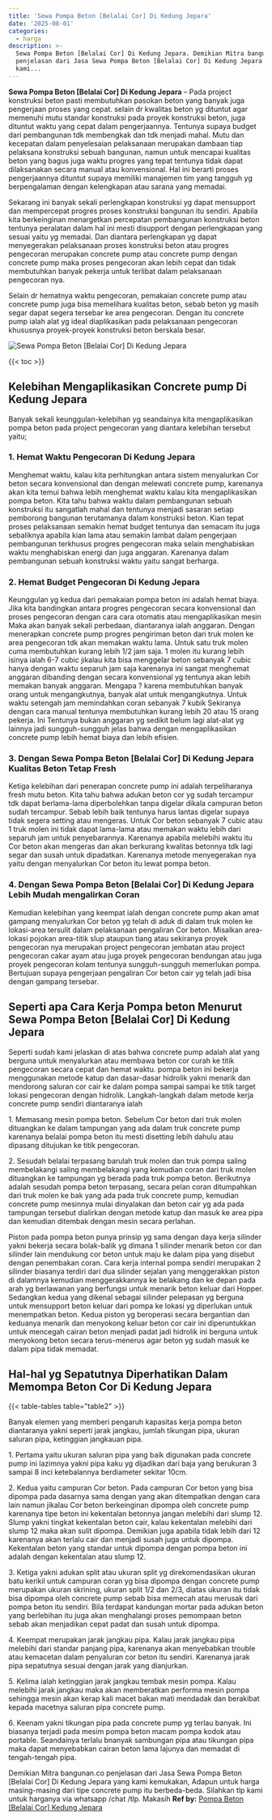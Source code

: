 ```yaml
---
title: 'Sewa Pompa Beton [Belalai Cor] Di Kedung Jepara'
date: '2025-08-01'
categories:
  - harga
description: >-
  Sewa Pompa Beton [Belalai Cor] Di Kedung Jepara. Demikian Mitra bangunan.co
  penjelasan dari Jasa Sewa Pompa Beton [Belalai Cor] Di Kedung Jepara yang
  kami...
---
```


**Sewa Pompa Beton \[Belalai Cor\] Di Kedung Jepara** – Pada project konstruksi beton pasti membutuhkan pasokan beton yang banyak juga pengerjaan proses yang cepat. selain dr kwalitas beton yg dituntut agar memenuhi mutu standar konstruksi pada proyek konstruksi beton, juga dituntut waktu yang cepat dalam pengerjaannya. Tentunya supaya budget dari pembangunan tdk membengkak dan tdk menjadi mahal. Mutu dan kecepatan dalam penyelesaian pelaksanaan merupakan dambaan tiap pelaksana konstruksi sebuah bangunan, namun untuk mencapai kualitas beton yang bagus juga waktu progres yang tepat tentunya tidak dapat dilaksanakan secara manual atau konvensional. Hal ini berarti proses pengerjaannya dituntut supaya memiliki manajemen tim yang tangguh yg berpengalaman dengan kelengkapan atau sarana yang memadai.

Sekarang ini banyak sekali perlengkapan konstruksi yg dapat mensupport dan mempercepat progres proses konstruksi bangunan itu sendiri. Apabila kita berkeinginan menargetkan percepatan pembangunan konstruksi beton tentunya peralatan dalam hal ini mesti disupport dengan perlengkapan yang sesuai yaitu yg memadai. Dan diantara perlengkapan yg dapat menyegerakan pelaksanaan proses konstruksi beton atau progres pengecoran merupakan concrete pump atau concrete pump dengan concrete pump maka proses pengecoran akan lebih cepat dan tidak membutuhkan banyak pekerja untuk terlibat dalam pelaksanaan pengecoran nya.

Selain dr hematnya waktu pengecoran, pemakaian concrete pump atau concrete pump juga bisa memelihara kualitas beton, sebab beton yg masih segar dapat segera tersebar ke area pengecoran. Dengan itu concrete pump ialah alat yg ideal diaplikasikan pada pelaksanaan pengecoran khususnya proyek-proyek konstruksi beton berskala besar.

![Sewa Pompa Beton [Belalai Cor] Di Kedung Jepara](/images/sewa-concrete-pump-14.png)

{{< toc >}}

## Kelebihan Mengaplikasikan Concrete pump Di Kedung Jepara

Banyak sekali keunggulan-kelebihan yg seandainya kita mengaplikasikan pompa beton pada project pengecoran yang diantara kelebihan tersebut yaitu;

### 1\. Hemat Waktu Pengecoran Di Kedung Jepara

Menghemat waktu, kalau kita perhitungkan antara sistem menyalurkan Cor beton secara konvensional dan dengan melewati concrete pump, karenanya akan kita temui bahwa lebih menghemat waktu kalau kita mengaplikasikan pompa beton. Kita tahu bahwa waktu dalam pembangunan sebuah konstruksi itu sangatlah mahal dan tentunya menjadi sasaran setiap pemborong bangunan terutamanya dalam konstruksi beton. Kian tepat proses pelaksanaan semakin hemat budget tentunya dan semacam itu juga sebaliknya apabila kian lama atau semakin lambat dalam pengerjaan pembangunan terkhusus progres pengecoran maka selain menghabiskan waktu menghabiskan energi dan juga anggaran. Karenanya dalam pembangunan sebuah konstruksi waktu yaitu sangat berharga.

### 2\. Hemat Budget Pengecoran Di Kedung Jepara

Keunggulan yg kedua dari pemakaian pompa beton ini adalah hemat biaya. Jika kita bandingkan antara progres pengecoran secara konvensional dan proses pengecoran dengan cara cara otomatis atau mengaplikasikan mesin Maka akan banyak sekali perbedaan, diantaranya ialah anggaran. Dengan menerapkan concrete pump progres pengiriman beton dari truk molen ke area pengecoran tdk akan memakan waktu lama. Untuk satu truk molen cuma membutuhkan kurang lebih 1/2 jam saja. 1 molen itu kurang lebih isinya ialah 6-7 cubic jikalau kita bisa menggelar beton sebanyak 7 cubic hanya dengan waktu separuh jam saja karenanya ini sangat menghemat anggaran dibanding dengan secara konvensional yg tentunya akan lebih memakan banyak anggaran. Mengapa ? karena membutuhkan banyak orang untuk mengangkutnya, banyak alat untuk mengangkutnya. Untuk waktu setengah jam memindahkan coran sebanyak 7 kubik Sekiranya dengan cara manual tentunya membutuhkan kurang lebih 20 atau 15 orang pekerja. Ini Tentunya bukan anggaran yg sedikit belum lagi alat-alat yg lainnya jadi sungguh-sungguh jelas bahwa dengan mengaplikasikan concrete pump lebih hemat biaya dan lebih efisien.

### 3\. Dengan Sewa Pompa Beton \[Belalai Cor\] Di Kedung Jepara Kualitas Beton Tetap Fresh

Ketiga kelebihan dari penerapan concrete pump ini adalah terpeliharanya fresh mutu beton. Kita tahu bahwa adukan beton cor yg sudah tercampur tdk dapat berlama-lama diperbolehkan tanpa digelar dikala campuran beton sudah tercampur. Sebab lebih baik tentunya harus lantas digelar supaya tidak segera setting atau mengeras. Untuk Cor beton sebanyak 7 cubic atau 1 truk molen ini tidak dapat lama-lama atau memakan waktu lebih dari separuh jam untuk penyebarannya. Karenanya apabila melebihi waktu itu Cor beton akan mengeras dan akan berkurang kwalitas betonnya tdk lagi segar dan susah untuk dipadatkan. Karenanya metode menyegerakan nya yaitu dengan menyalurkan Cor beton itu lewat pompa beton.

### 4\. Dengan Sewa Pompa Beton \[Belalai Cor\] Di Kedung Jepara Lebih Mudah mengalirkan Coran

Kemudian kelebihan yang keempat ialah dengan concrete pump akan amat gampang menyalurkan Cor beton yg telah di aduk di dalam truk molen ke lokasi-area tersulit dalam pelaksanaan pengaliran Cor beton. Misalkan area-lokasi pojokan area-titik slup ataupun tiang atau sekiranya proyek pengecoran nya merupakan project pengecoran jembatan atau project pengecoran cakar ayam atau juga proyek pengecoran bendungan atau juga proyek pengecoran kolam tentunya sungguh-sungguh memerlukan pompa. Bertujuan supaya pengerjaan pengaliran Cor beton cair yg telah jadi bisa dengan gampang tersebar.

## Seperti apa Cara Kerja Pompa beton Menurut Sewa Pompa Beton \[Belalai Cor\] Di Kedung Jepara

Seperti sudah kami jelaskan di atas bahwa concrete pump adalah alat yang berguna untuk menyalurkan atau membawa beton cor curah ke titik pengecoran secara cepat dan hemat waktu. pompa beton ini bekerja menggunakan metode katup dan dasar-dasar hidrolik yakni menarik dan mendorong saluran cor cair ke dalam pompa sampai sampai ke titik target lokasi pengecoran dengan hidrolik. Langkah-langkah dalam metode kerja concrete pump sendiri diantaranya ialah

1\. Memasang mesin pompa beton. Sebelum Cor beton dari truk molen dituangkan ke dalam tampungan yang ada dalam truk concrete pump karenanya belalai pompa beton itu mesti disetting lebih dahulu atau dipasang ditujukan ke titik pengecoran.

2\. Sesudah belalai terpasang barulah truk molen dan truk pompa saling membelakangi saling membelakangi yang kemudian coran dari truk molen dituangkan ke tampungan yg berada pada truk pompa beton. Berikutnya adalah sesudah pompa beton terpasang, secara pelan coran ditumpahkan dari truk molen ke bak yang ada pada truk concrete pump, kemudian concrete pump mesinnya mulai dinyalakan dan beton cair yg ada pada tampungan tersebut dialirkan dengan metode katup dan masuk ke area pipa dan kemudian ditembak dengan mesin secara perlahan.

Piston pada pompa beton punya prinsip yg sama dengan daya kerja silinder yakni bekerja secara bolak-balik yg dimana 1 silinder menarik beton cor dan silinder lain mendukung cor beton untuk maju ke dalam pipa yang disebut dengan penembakan coran. Cara kerja internal pompa sendiri merupakan 2 silinder biasanya terdiri dari dua silinder sejalan yang menggerakkan piston di dalamnya kemudian menggerakkannya ke belakang dan ke depan pada arah yg berlawanan yang berfungsi untuk menarik beton keluar dari Hopper. Sedangkan kedua yang dikenal sebagai silinder pelepasan yg berguna untuk mensupport beton keluar dari pompa ke lokasi yg diperlukan untuk menempatkan beton. Kedua piston yg beroperasi secara bergantian dan keduanya menarik dan menyokong keluar beton cor cair ini diperuntukkan untuk mencegah cairan beton menjadi padat jadi hidrolik ini berguna untuk menyokong beton secara terus-menerus agar beton yg sudah masuk ke dalam pipa tidak memadat.

## Hal-hal yg Sepatutnya Diperhatikan Dalam Memompa Beton Cor Di Kedung Jepara

{{< table-tables table="table2" >}}

Banyak elemen yang memberi pengaruh kapasitas kerja pompa beton diantaranya yakni seperti jarak jangkau, jumlah tikungan pipa, ukuran saluran pipa, ketinggian jangkauan pipa.

1\. Pertama yaitu ukuran saluran pipa yang baik digunakan pada concrete pump ini lazimnya yakni pipa kaku yg dijadikan dari baja yang berukuran 3 sampai 8 inci ketebalannya berdiameter sekitar 10cm.

2\. Kedua yaitu campuran Cor beton. Pada campuran Cor beton yang bisa dipompa pada dasarnya sama dengan yang akan ditempatkan dengan cara lain namun jikalau Cor beton berkeinginan dipompa oleh concrete pump karenanya tipe beton ini kekentalan betonnya jangan melebihi dari slump 12. Slump yakni tingkat kekentalan beton cair, kalau kekentalan melebihi dari slump 12 maka akan sulit dipompa. Demikian juga apabila tidak lebih dari 12 karenanya akan terlalu cair dan menjadi susah juga untuk dipompa. Kekentalan beton yang standar untuk dipompa dengan pompa beton ini adalah dengan kekentalan atau slump 12.

3\. Ketiga yakni adukan split atau ukuran split yg direkomendasikan ukuran batu kerikil untuk campuran coran yg bisa dipompa dengan concrete pump merupakan ukuran skrining, ukuran split 1/2 dan 2/3, diatas ukuran itu tidak bisa dipompa oleh concrete pump sebab bisa memecah atau merusak dari pompa beton itu sendiri. Bila terdapat kandungan mortar pada adukan beton yang berlebihan itu juga akan menghalangi proses pemompaan beton sebab akan menjadikan cepat padat dan susah untuk dipompa.

4\. Keempat merupakan jarak jangkau pipa. Kalau jarak jangkau pipa melebihi dari standar panjang pipa, karenanya akan menyebabkan trouble atau kemacetan dalam penyaluran cor beton itu sendiri. Karenanya jarak pipa sepatutnya sesuai dengan jarak yang dianjurkan.

5\. Kelima ialah ketinggian jarak jangkau tembak mesin pompa. Kalau melebihi jarak jangkau maka akan memberatkan performa mesin pompa sehingga mesin akan kerap kali macet bakan mati mendadak dan berakibat kepada macetnya saluran pipa concrete pump.

6\. Keenam yakni tikungan pipa pada concrete pump yg terlau banyak. Ini biasanya terjadi pada mesim pompa beton macam pompa kodok atau portable. Seandainya terlalu bnanyak sambungan pipa atau tikungan pipa maka dapat menyebabkan cairan beton lama lajunya dan memadat di tengah-tengah pipa.

Demikian Mitra bangunan.co penjelasan dari Jasa Sewa Pompa Beton \[Belalai Cor\] Di Kedung Jepara yang kami kemukakan, Adapun untuk harga masing-masing dari tipe concrete pump itu berbeda-beda. Silahkan tlp kami untuk harganya via whatsapp /chat /tlp. Makasih
**Ref by:** [Pompa Beton [Belalai Cor] Kedung Jepara](https://id.wikipedia.org/wiki/Pompa)
